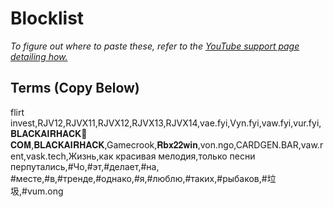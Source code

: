 # Blocklist
*To figure out where to paste these, refer to the [YouTube support page detailing how.](https://support.google.com/youtube/answer/9483359?hl=en#zippy=%2Cblocked-words)*

## Terms (Copy Below)
flirt invest,RJV12,RJVX11,RJVX12,RJVX13,RJVX14,vae.fyi,Vyn.fyi,vaw.fyi,vur.fyi,𝐁𝐋𝐀𝐂𝐊𝐀𝐈𝐑𝐇𝐀𝐂𝐊🎡𝐂𝐎𝐌,𝐁𝐋𝐀𝐂𝐊𝐀𝐈𝐑𝐇𝐀𝐂𝐊,Gamecrook,𝐑𝐛𝐱𝟐𝟐𝐰𝐢𝐧,von.ngo,CARDGEN.BAR,vaw.rent,vask.tech,Жизнь,как красивая мелодия,только песни перпутались,#Чо,#эт,#делает,#на, #месте,#в,#тренде,#однако,#я,#люблю,#таких,#рыбаков,#垃圾,#vum.ong
